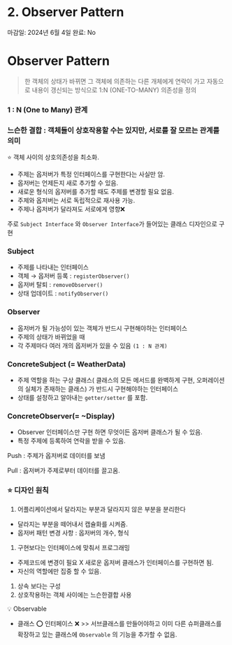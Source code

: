 # 2. Observer Pattern

마감일: 2024년 6월 4일
완료: No

# Observer Pattern

> 한 객체의 상태가 바뀌면 그 객체에 의존하는 다른 개체에게 연락이 가고 자동으로 내용이 갱신되는 방식으로 1:N (ONE-TO-MANY) 의존성을 정의
>

### 1 : N (One to Many) 관계

### 느슨한 결합 : 객체들이 상호작용할 수는 있지만, 서로를 잘 모르는 관계를 의미

⭐️ 객체 사이의 상호의존성을 최소화.

- 주제는 옵저버가 특정 인터페이스를 구현한다는 사실만 암.
- 옵저버는 언제든지 새로 추가할 수 있음.
- 새로운 형식의 옵저버를 추가할 때도 주제를 변경할 필요 없음.
- 주제와 옵저버는 서로 독립적으로 재사용 가능.
- 주제나 옵저버가 달라져도 서로에게 영향❌

주로 `Subject Interface` 와 `Observer Interface`가 들어있는 클래스 디자인으로 구현


### Subject

- 주제를 나타내는 인터페이스
- 객체 → 옵저버 등록  : `registerObserver()`
- 옵저버 탈퇴 : `removeObserver()`
- 상태 업데이트 : `notifyObserver()`

### Observer

- 옵저버가 될 가능성이 있는 객체가 반드시 구현해야하는 인터페이스
- 주제의 상태가 바뀌었을 때
- 각 주제마다 여러 개의 옵저버가 있을 수 있음 `(1 : N 관계)`

### ConcreteSubject (= WeatherData)

- 주제 역할을 하는 구상 클래스( 클래스의 모든 메서드를 완벽하게 구현, 오퍼레이션의 실체가 존재하는 클래스) 가 반드시 구현해야하는 인터페이스
- 상태를 설정하고 알아내는 `getter/setter` 를 포함.

### ConcreteObserver(= ~Display)

- Observer 인터페이스만 구현 하면 무엇이든 옵저버 클래스가 될 수 있음.
- 특정 주제에 등록하여 연락을 받을 수 있음.

Push : 주제가 옵저버로 데이터를 보냄

Pull : 옵저버가 주제로부터 데이터를 끌고옴.

### ⭐️ 디자인 원칙

1. 어플리케이션에서 달라지는 부분과 달라지지 않은 부분을 분리한다
- 달라지는 부분을 떼어내서 캡슐화를 시켜줌.
- 옵저버 패턴 변경 사항 : 옵저버의 개수, 형식
1. 구현보다는 인터페이스에 맞춰서 프로그래밍
- 주제코드에 변경이 필요 X 새로운 옵저버 클래스가 인터페이스를 구현하면 됨.
- 자신의 역할에만 집중 할 수 있음.
1. 상속 보다는 구성
2. 상호작용하는 객체 사이에는 느슨한결합 사용

<aside>
💡 Observable

</aside>

- 클래스 ⭕️ 인터페이스 ❌ >> 서브클래스를 만들어야하고 이미 다른 슈퍼클래스를 확장하고 있는 클래스에 `Observable` 의 기능을 추가할 수 없음.
